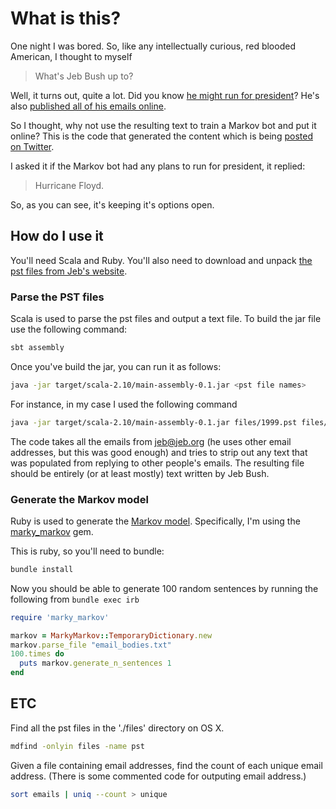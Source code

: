 # What is this?

One night I was bored. So, like any intellectually curious, red blooded American, I thought to myself

 > What's Jeb Bush up to?

Well, it turns out, quite a lot. Did you know [he might run for president](http://www.huffingtonpost.com/2015/02/10/jeb-bush-emails_n_6655504.html)? He's also [published all of his emails online](http://jebbushemails.com/home).

So I thought, why not use the resulting text to train a Markov bot and put it online? This is the code that generated the content which is being [posted on Twitter](https://twitter.com/jebsemails).

I asked it if the Markov bot had any plans to run for president, it replied:

 > Hurricane Floyd.

 So, as you can see, it's keeping it's options open.

## How do I use it

You'll need Scala and Ruby. You'll also need to download and unpack [the pst files from Jeb's website](http://jebbushemails.com/email/search).

### Parse the PST files

Scala is used to parse the pst files and output a text file. To build the jar file use the following command:

```sh
sbt assembly
```

Once you've build the jar, you can run it as follows:

```sh
java -jar target/scala-2.10/main-assembly-0.1.jar <pst file names>
```

For instance, in my case I used the following command

```sh
java -jar target/scala-2.10/main-assembly-0.1.jar files/1999.pst files/2000.pst files/2001.pst files/2002.pst files/2003.pst files/200401-06JanJun.pst files/200407-12JulDec.pst files/200501-06JanJun.pst files/200507-12JulDec.pst files/200601-06JanJun.pst files/200607-12JulDec.pst files/2003\ New/12\ December\ 2003\ Public\ 2.pst files/2003\ New/11\ November\ 2003\ Public\ 2.pst files/2003\ New/10\ October\ 2003\ Public\ 2.pst files/2003\ New/09\ September\ 2003\ Public\ 2.pst files/2003\ New/08\ August\ 2003\ Public\ 2.pst files/2003\ New/07\ July\ 2003\ Public\ 2.pst files/2003\ New/06\ June\ 2003\ Public\ 2.pst files/2003\ New/05\ May\ 2003\ Public\ 2.pst files/2003\ New/04\ April\ 2003\ Public\ 2.pst files/2003\ New/03\ March\ 2003\ Public\ 2.pst files/2003\ New/02\ February\ 2003\ Public\ 2.pst files/2002\ New/12\ December\ 2002\ Public.pst files/2003\ New/01\ January\ 2003\ Public\ 2.pst files/2002\ New/08\ August\ 2002\ Public.pst files/2002\ New/10\ October\ 2002\ Public.pst files/2002\ New/07\ July\ 2002\ Public.pst files/2002\ New/06\ June\ 2002\ Public.pst files/2002\ New/05\ May\ 2002\ Public.pst > email_bodies.txt
```

The code takes all the emails from jeb@jeb.org (he uses other email addresses, but this was good enough) and tries to strip out any text that was populated from replying to other people's emails. The resulting file should be entirely (or at least mostly) text written by Jeb Bush.

### Generate the Markov model

Ruby is used to generate the [Markov model](http://en.wikipedia.org/wiki/Markov_model). Specifically, I'm using the [marky_markov](https://github.com/zolrath/marky_markov) gem.

This is ruby, so you'll need to bundle:

```sh
bundle install
```

Now you should be able to generate 100 random sentences by running the following from `bundle exec irb`

```ruby
require 'marky_markov'

markov = MarkyMarkov::TemporaryDictionary.new
markov.parse_file "email_bodies.txt"
100.times do
  puts markov.generate_n_sentences 1
end
```

## ETC

Find all the pst files in the './files' directory on OS X.

```sh
mdfind -onlyin files -name pst
```

Given a file containing email addresses, find the count of each unique email address. (There is some commented code for outputing email address.)

```sh
sort emails | uniq --count > unique
```


